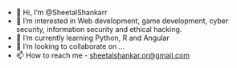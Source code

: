 - 👋 Hi, I’m @SheetalShankarr
- 👀 I’m interested in Web development, game development, cyber security, information security and ethical hacking.
- 🌱 I’m currently learning Python, R and Angular
- 💞️ I’m looking to collaborate on ...
- 📫 How to reach me - sheetalshankar.or@gmail.com

<!---
SheetalShankarr/SheetalShankarr is a ✨ special ✨ repository because its `README.md` (this file) appears on your GitHub profile.
You can click the Preview link to take a look at your changes.
--->
